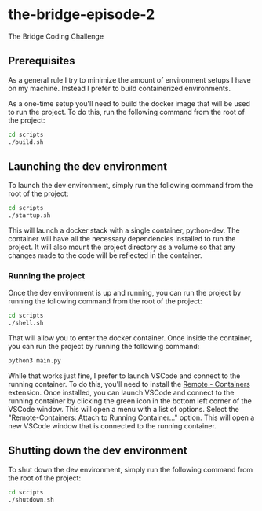 # the-bridge-episode-2
The Bridge Coding Challenge

## Prerequisites
As a general rule I try to minimize the amount of environment setups I have on my machine.  Instead I prefer to build containerized environments. 

As a one-time setup you'll need to build the docker image that will be used to run the project.  To do this, run the following command from the root of the project:

```bash
cd scripts
./build.sh
```

## Launching the dev environment
To launch the dev environment, simply run the following command from the root of the project:

```bash
cd scripts
./startup.sh
```

This will launch a docker stack with a single container, python-dev.  The container will have all the necessary dependencies installed to run the project.  It will also mount the project directory as a volume so that any changes made to the code will be reflected in the container.

### Running the project
Once the dev environment is up and running, you can run the project by running the following command from the root of the project:

```bash
cd scripts
./shell.sh
```

That will allow you to enter the docker container.  Once inside the container, you can run the project by running the following command:

```bash
python3 main.py
```

While that works just fine, I prefer to launch VSCode and connect to the running container.  To do this, you'll need to install the [Remote - Containers](https://marketplace.visualstudio.com/items?itemName=ms-vscode-remote.remote-containers) extension.  Once installed, you can launch VSCode and connect to the running container by clicking the green icon in the bottom left corner of the VSCode window.  This will open a menu with a list of options.  Select the "Remote-Containers: Attach to Running Container..." option.  This will open a new VSCode window that is connected to the running container.  

## Shutting down the dev environment
To shut down the dev environment, simply run the following command from the root of the project:

```bash
cd scripts
./shutdown.sh
```

